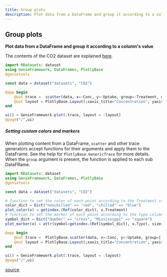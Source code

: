 ```yaml
---
title: Group plots
description: Plot data from a DataFrame and group it according to a column's value
---
```


## Group plots
**Plot data from a DataFrame and group it according to a column's value**

The contents of the CO2 dataset are explained [here](https://www.rdocumentation.org/packages/datasets/versions/3.6.2/topics/CO2).

````julia
import RDatasets: dataset
using GenieFramework, DataFrames, PlotlyBase
@genietools

const data = dataset("datasets", "CO2")

@app begin
    @out trace =  scatter(data, x=:Conc, y=:Uptake, group=:Treatment, mode="markers")
    @out layout = PlotlyBase.Layout(;xaxis_title="Concentration", yaxis_title="Uptake", legend_title_text = "Treatment")
end

ui() = GenieFramework.plot(:trace, layout = :layout)
@page("/",ui)
````

##### Setting custom colors and markers

When plotting content from a DataFrame, `scatter` and other trace generators accept functions for their arguments and apply them to the DataFrame. See the help for `PlotlyBase.GenericTrace` for more details. When the `group` argument is present, the function is applied to each sub DataFRame.

```julia
import RDatasets: dataset
using GenieFramework, DataFrames, PlotlyBase
@genietools

const data = dataset("datasets", "CO2")

# function to set the color of each point according to the Treatment column
color_dict = Dict("nonchilled" => "red", "chilled" => "blue")
plot_color(x) = getindex.(Ref(color_dict), x.Treatment)
# function to set the marker of each point according to the Type column
symbol_dict = Dict("Quebec" => "cross", "Mississippi" => "square")
plot_marker(x) = attr(symbol=getindex.(Ref(symbol_dict), x.Type), size=8)

@app begin
    @out trace =  PlotlyBase.scatter(data, x=:Conc, y=:Uptake, group=[:Treatment, :Type], mode="markers", color=plot_color,  marker=plot_marker)
    @out layout = PlotlyBase.Layout(;xaxis_title="Concentration", yaxis_title="Uptake", legend_title_text = "Treatment, Type")
end

ui() = GenieFramework.plot(:trace, layout = :layout)
@page("/",ui)
```


[source](https://github.com/GenieFramework/CodeExamples/blob/main/src/2.reactive-ui/group-plots.jl)
